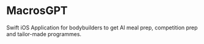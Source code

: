 # MacrosGPT
Swift iOS Application for bodybuilders to get AI meal prep, competition prep and tailor-made programmes.
